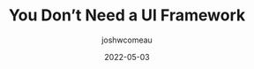 ---
author: joshwcomeau
date: 2022-05-03
permalink: false
publisher: smashingmag
tags:
  - frameworks
  - css
  - tooling
  - meta
target_url: https://www.smashingmagazine.com/2022/05/you-dont-need-ui-framework/
title: You Don’t Need a UI Framework
---